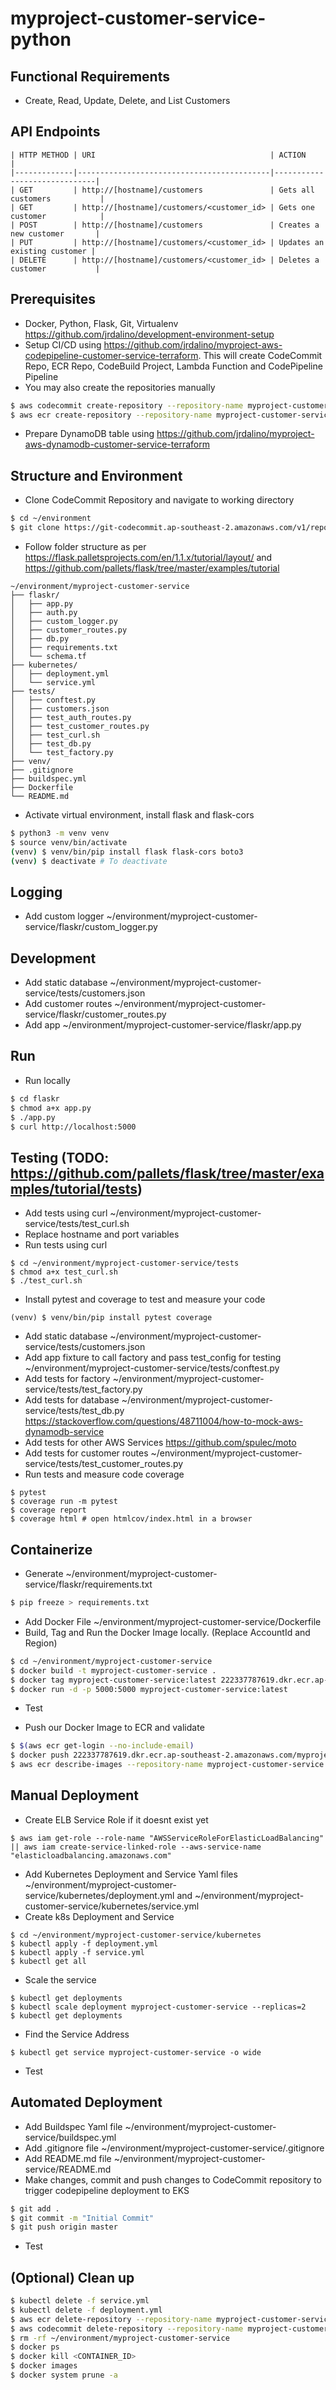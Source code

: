 # myproject-customer-service-python

## Functional Requirements
- Create, Read, Update, Delete, and List Customers

## API Endpoints
```
| HTTP METHOD | URI                                       | ACTION                       |
|-------------|-------------------------------------------|------------------------------|
| GET         | http://[hostname]/customers               | Gets all customers           |
| GET         | http://[hostname]/customers/<customer_id> | Gets one customer            |
| POST        | http://[hostname]/customers               | Creates a new customer       |
| PUT         | http://[hostname]/customers/<customer_id> | Updates an existing customer |
| DELETE      | http://[hostname]/customers/<customer_id> | Deletes a customer           |
```

## Prerequisites
- Docker, Python, Flask, Git, Virtualenv https://github.com/jrdalino/development-environment-setup
- Setup CI/CD using https://github.com/jrdalino/myproject-aws-codepipeline-customer-service-terraform. This will create CodeCommit Repo, ECR Repo, CodeBuild Project, Lambda Function and CodePipeline Pipeline 
- You may also create the repositories manually
```bash
$ aws codecommit create-repository --repository-name myproject-customer-service
$ aws ecr create-repository --repository-name myproject-customer-service
```
- Prepare DynamoDB table using https://github.com/jrdalino/myproject-aws-dynamodb-customer-service-terraform

## Structure and Environment
- Clone CodeCommit Repository and navigate to working directory
```bash
$ cd ~/environment
$ git clone https://git-codecommit.ap-southeast-2.amazonaws.com/v1/repos/myproject-customer-service && cd ~/environment/myproject-customer-service
```

- Follow folder structure as per https://flask.palletsprojects.com/en/1.1.x/tutorial/layout/ and https://github.com/pallets/flask/tree/master/examples/tutorial
```
~/environment/myproject-customer-service
├── flaskr/
│   ├── app.py
│   ├── auth.py
│   ├── custom_logger.py
│   ├── customer_routes.py
│   ├── db.py
│   ├── requirements.txt
│   └── schema.tf
├── kubernetes/
│   ├── deployment.yml
│   └── service.yml
├── tests/
│   ├── conftest.py
│   ├── customers.json
│   ├── test_auth_routes.py
│   ├── test_customer_routes.py
│   ├── test_curl.sh
│   ├── test_db.py
│   └── test_factory.py
├── venv/
├── .gitignore
├── buildspec.yml
├── Dockerfile
└── README.md
```

- Activate virtual environment, install flask and flask-cors
```bash
$ python3 -m venv venv
$ source venv/bin/activate
(venv) $ venv/bin/pip install flask flask-cors boto3
(venv) $ deactivate # To deactivate
```

## Logging
- Add custom logger ~/environment/myproject-customer-service/flaskr/custom_logger.py

## Development
- Add static database ~/environment/myproject-customer-service/tests/customers.json
- Add customer routes ~/environment/myproject-customer-service/flaskr/customer_routes.py
- Add app ~/environment/myproject-customer-service/flaskr/app.py

## Run
- Run locally
```bash
$ cd flaskr
$ chmod a+x app.py
$ ./app.py
$ curl http://localhost:5000
```

## Testing (TODO: https://github.com/pallets/flask/tree/master/examples/tutorial/tests) 
- Add tests using curl ~/environment/myproject-customer-service/tests/test_curl.sh
- Replace hostname and port variables
- Run tests using curl
```
$ cd ~/environment/myproject-customer-service/tests
$ chmod a+x test_curl.sh
$ ./test_curl.sh
```

- Install pytest and coverage to test and measure your code
```
(venv) $ venv/bin/pip install pytest coverage
```
- Add static database ~/environment/myproject-customer-service/tests/customers.json
- Add app fixture to call factory and pass test_config for testing ~/environment/myproject-customer-service/tests/conftest.py
- Add tests for factory ~/environment/myproject-customer-service/tests/test_factory.py
- Add tests for database ~/environment/myproject-customer-service/tests/test_db.py https://stackoverflow.com/questions/48711004/how-to-mock-aws-dynamodb-service
- Add tests for other AWS Services https://github.com/spulec/moto
- Add tests for customer routes ~/environment/myproject-customer-service/tests/test_customer_routes.py
- Run tests and measure code coverage
```
$ pytest
$ coverage run -m pytest
$ coverage report
$ coverage html # open htmlcov/index.html in a browser
```

## Containerize
- Generate ~/environment/myproject-customer-service/flaskr/requirements.txt
```bash
$ pip freeze > requirements.txt
```
- Add Docker File ~/environment/myproject-customer-service/Dockerfile
- Build, Tag and Run the Docker Image locally. (Replace AccountId and Region)
```bash
$ cd ~/environment/myproject-customer-service
$ docker build -t myproject-customer-service .
$ docker tag myproject-customer-service:latest 222337787619.dkr.ecr.ap-southeast-2.amazonaws.com/myproject-customer-service:latest
$ docker run -d -p 5000:5000 myproject-customer-service:latest
```
- Test

- Push our Docker Image to ECR and validate
```bash
$ $(aws ecr get-login --no-include-email)
$ docker push 222337787619.dkr.ecr.ap-southeast-2.amazonaws.com/myproject-customer-service:latest
$ aws ecr describe-images --repository-name myproject-customer-service
```

## Manual Deployment
- Create ELB Service Role if it doesnt exist yet
```
$ aws iam get-role --role-name "AWSServiceRoleForElasticLoadBalancing" || aws iam create-service-linked-role --aws-service-name "elasticloadbalancing.amazonaws.com"
```
- Add Kubernetes Deployment and Service Yaml files ~/environment/myproject-customer-service/kubernetes/deployment.yml and ~/environment/myproject-customer-service/kubernetes/service.yml
- Create k8s Deployment and Service
```
$ cd ~/environment/myproject-customer-service/kubernetes
$ kubectl apply -f deployment.yml
$ kubectl apply -f service.yml
$ kubectl get all
```
- Scale the service
```
$ kubectl get deployments
$ kubectl scale deployment myproject-customer-service --replicas=2
$ kubectl get deployments
```
- Find the Service Address
```
$ kubectl get service myproject-customer-service -o wide
```
- Test

## Automated Deployment
- Add Buildspec Yaml file ~/environment/myproject-customer-service/buildspec.yml
- Add .gitignore file ~/environment/myproject-customer-service/.gitignore
- Add README.md file  ~/environment/myproject-customer-service/README.md
- Make changes, commit and push changes to CodeCommit repository to trigger codepipeline deployment to EKS
```bash
$ git add .
$ git commit -m "Initial Commit"
$ git push origin master
```
- Test

## (Optional) Clean up
```bash
$ kubectl delete -f service.yml
$ kubectl delete -f deployment.yml
$ aws ecr delete-repository --repository-name myproject-customer-service --force
$ aws codecommit delete-repository --repository-name myproject-customer-service
$ rm -rf ~/environment/myproject-customer-service
$ docker ps
$ docker kill <CONTAINER_ID>
$ docker images
$ docker system prune -a
```